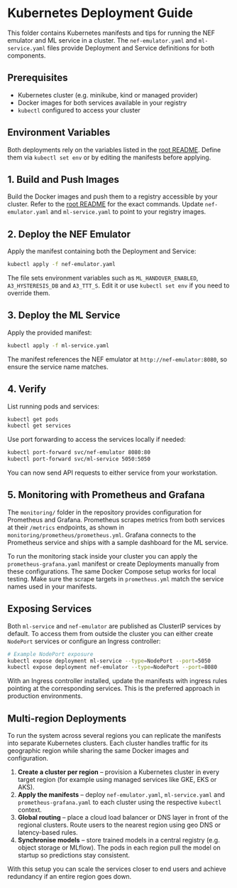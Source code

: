 # Kubernetes Deployment Guide

This folder contains Kubernetes manifests and tips for running the NEF emulator and ML service in a cluster. The `nef-emulator.yaml` and `ml-service.yaml` files provide Deployment and Service definitions for both components.

## Prerequisites

- Kubernetes cluster (e.g. minikube, kind or managed provider)
- Docker images for both services available in your registry
- `kubectl` configured to access your cluster

## Environment Variables

Both deployments rely on the variables listed in the [root README](../../README.md#environment-variables).
Define them via `kubectl set env` or by editing the manifests before applying.

## 1. Build and Push Images

Build the Docker images and push them to a registry accessible by your cluster.
Refer to the [root README](../../README.md#building-docker-images) for the exact commands.
Update `nef-emulator.yaml` and `ml-service.yaml` to point to your registry images.

## 2. Deploy the NEF Emulator

Apply the manifest containing both the Deployment and Service:

```bash
kubectl apply -f nef-emulator.yaml
```

The file sets environment variables such as `ML_HANDOVER_ENABLED`, `A3_HYSTERESIS_DB`
and `A3_TTT_S`. Edit it or use `kubectl set env` if you need to override them.

## 3. Deploy the ML Service

Apply the provided manifest:

```bash
kubectl apply -f ml-service.yaml
```

The manifest references the NEF emulator at `http://nef-emulator:8080`, so ensure the service name matches.

## 4. Verify

List running pods and services:

```bash
kubectl get pods
kubectl get services
```

Use port forwarding to access the services locally if needed:

```bash
kubectl port-forward svc/nef-emulator 8080:80
kubectl port-forward svc/ml-service 5050:5050
```

You can now send API requests to either service from your workstation.

## 5. Monitoring with Prometheus and Grafana

The `monitoring/` folder in the repository provides configuration for Prometheus and Grafana. Prometheus scrapes metrics from both services at their `/metrics` endpoints, as shown in `monitoring/prometheus/prometheus.yml`. Grafana connects to the Prometheus service and ships with a sample dashboard for the ML service.

To run the monitoring stack inside your cluster you can apply the `prometheus-grafana.yaml` manifest or create Deployments manually from these configurations. The same Docker Compose setup works for local testing. Make sure the scrape targets in `prometheus.yml` match the service names used in your manifests.

## Exposing Services

Both `ml-service` and `nef-emulator` are published as ClusterIP services by default. To access them from outside the cluster you can either create `NodePort` services or configure an Ingress controller:

```bash
# Example NodePort exposure
kubectl expose deployment ml-service --type=NodePort --port=5050
kubectl expose deployment nef-emulator --type=NodePort --port=8080
```

With an Ingress controller installed, update the manifests with ingress rules pointing at the corresponding services. This is the preferred approach in production environments.

## Multi-region Deployments
To run the system across several regions you can replicate the manifests
into separate Kubernetes clusters. Each cluster handles traffic for its
geographic region while sharing the same Docker images and configuration.

1. **Create a cluster per region** – provision a Kubernetes cluster in every
   target region (for example using managed services like GKE, EKS or AKS).
2. **Apply the manifests** – deploy `nef-emulator.yaml`, `ml-service.yaml`
   and `prometheus-grafana.yaml` to each cluster using the respective
   `kubectl` context.
3. **Global routing** – place a cloud load balancer or DNS layer in front of
   the regional clusters. Route users to the nearest region using geo DNS or
   latency-based rules.
4. **Synchronise models** – store trained models in a central registry
   (e.g. object storage or MLflow). The pods in each region pull the model on
   startup so predictions stay consistent.

With this setup you can scale the services closer to end users and achieve
redundancy if an entire region goes down.
